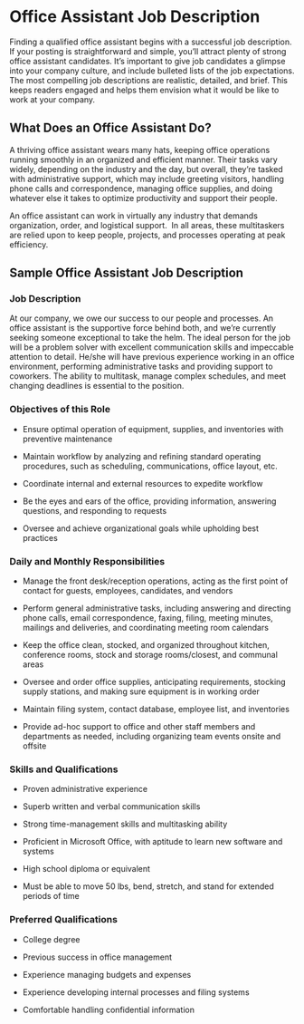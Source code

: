 # Office Assistant Job Description

Finding a qualified office assistant begins with a successful job description. If your posting is straightforward and simple, you’ll attract plenty of strong office assistant candidates. It’s important to give job candidates a glimpse into your company culture, and include bulleted lists of the job expectations. The most compelling job descriptions are realistic, detailed, and brief. This keeps readers engaged and helps them envision what it would be like to work at your company.

## What Does an Office Assistant Do?

A thriving office assistant wears many hats, keeping office operations running smoothly in an organized and efficient manner. Their tasks vary widely, depending on the industry and the day, but overall, they’re tasked with administrative support, which may include greeting visitors, handling phone calls and correspondence, managing office supplies, and doing whatever else it takes to optimize productivity and support their people.

An office assistant can work in virtually any industry that demands organization, order, and logistical support.  In all areas, these multitaskers are relied upon to keep people, projects, and processes operating at peak efficiency.
## Sample Office Assistant Job Description

### Job Description

At our company, we owe our success to our people and processes. An office assistant is the supportive force behind both, and we’re currently seeking someone exceptional to take the helm. The ideal person for the job will be a problem solver with excellent communication skills and impeccable attention to detail. He/she will have previous experience working in an office environment, performing administrative tasks and providing support to coworkers. The ability to multitask, manage complex schedules, and meet changing deadlines is essential to the position.

### Objectives of this Role

* Ensure optimal operation of equipment, supplies, and inventories with preventive maintenance

* Maintain workflow by analyzing and refining standard operating procedures, such as scheduling, communications, office layout, etc.

* Coordinate internal and external resources to expedite workflow

* Be the eyes and ears of the office, providing information, answering questions, and responding to requests

* Oversee and achieve organizational goals while upholding best practices

### Daily and Monthly Responsibilities

* Manage the front desk/reception operations, acting as the first point of contact for guests, employees, candidates, and vendors

* Perform general administrative tasks, including answering and directing phone calls, email correspondence, faxing, filing, meeting minutes, mailings and deliveries, and coordinating meeting room calendars

* Keep the office clean, stocked, and organized throughout kitchen, conference rooms, stock and storage rooms/closest, and communal areas

* Oversee and order office supplies, anticipating requirements, stocking supply stations, and making sure equipment is in working order

* Maintain filing system, contact database, employee list, and inventories

* Provide ad-hoc support to office and other staff members and departments as needed, including organizing team events onsite and offsite

### Skills and Qualifications

* Proven administrative experience

* Superb written and verbal communication skills

* Strong time-management skills and multitasking ability

* Proficient in Microsoft Office, with aptitude to learn new software and systems

* High school diploma or equivalent

* Must be able to move 50 lbs, bend, stretch, and stand for extended periods of time

### Preferred Qualifications

* College degree

* Previous success in office management

* Experience managing budgets and expenses

* Experience developing internal processes and filing systems

* Comfortable handling confidential information

